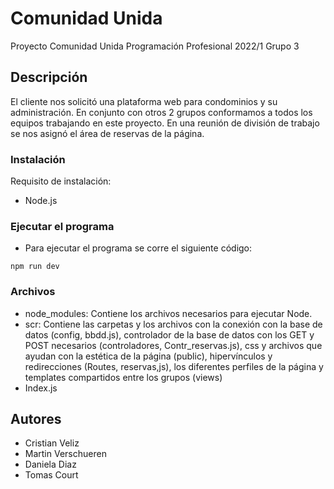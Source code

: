# Comunidad Unida

Proyecto Comunidad Unida Programación Profesional 2022/1 Grupo 3

## Descripción

El cliente nos solicitó una plataforma web para condominios y su administración. En conjunto con otros 2 grupos conformamos a todos los equipos trabajando en este proyecto.
En una reunión de división de trabajo se nos asignó el área de reservas de la página.

### Instalación

Requisito de instalación:
* Node.js

### Ejecutar el programa

* Para ejecutar el programa se corre el siguiente código:
```
npm run dev
```

### Archivos
* node_modules: Contiene los archivos necesarios para ejecutar Node.
* scr: Contiene las carpetas y los archivos con la conexión con la base de datos (config, bbdd.js), controlador de la base de datos con los GET y POST necesarios (controladores, Contr_reservas.js), css y archivos que ayudan con la estética de la página (public), hipervínculos y redirecciones (Routes, reservas,js), los diferentes perfiles de la página y templates compartidos entre los grupos (views)
* Index.js

## Autores

* Cristian Veliz
* Martin Verschueren
* Daniela Diaz
* Tomas Court
